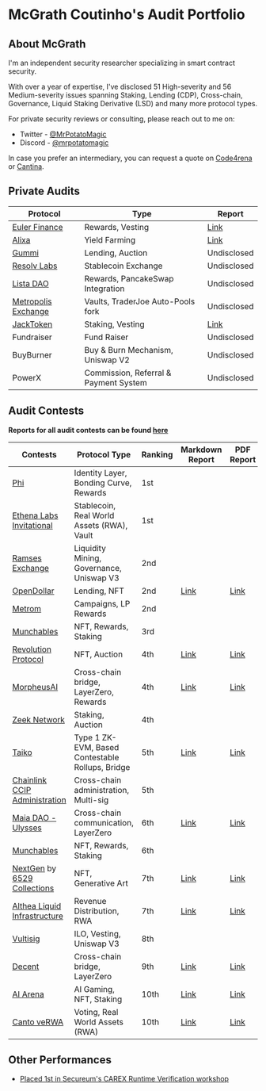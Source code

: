# McGrath Coutinho's Audit Portfolio

## About McGrath

I'm an independent security researcher specializing in smart contract security.

With over a year of expertise, I've disclosed 51 High-severity and 56 Medium-severity issues spanning Staking, Lending (CDP), Cross-chain, Governance, Liquid Staking Derivative (LSD) and many more protocol types.

For private security reviews or consulting, please reach out to me on:
 - Twitter - [@MrPotatoMagic](https://twitter.com/MrPotatoMagic)
 - Discord - [@mrpotatomagic](https://discord.com/users/763818501004722187)

In case you prefer an intermediary, you can request a quote on [Code4rena](https://code4rena.com/@MrPotatoMagic) or [Cantina](https://cantina.xyz/u/MrPotatoMagic).

## Private Audits

| Protocol                                            | Type                                  | Report                                                                                 |
|-----------------------------------------------------|---------------------------------------|----------------------------------------------------------------------------------------|
| [Euler Finance](https://app.euler.finance/)         | Rewards, Vesting                      | [Link](https://github.com/CDSecurity/audits/blob/main/audit%20reports/Euler_Audit.pdf) |
| [Alixa](https://alixa.io/)                          | Yield Farming                         | [Link](./solo/Alixa%20Protocol%20Security%20Report.pdf)                                |
| [Gummi](https://gummi.fi/)                          | Lending, Auction                      | Undisclosed                                                                            |
| [Resolv Labs](https://resolv.xyz/)                  | Stablecoin Exchange                   | Undisclosed                                                                            |
| [Lista DAO](https://lista.org/)                     | Rewards, PancakeSwap Integration      | Undisclosed                                                                            |
| [Metropolis Exchange](https://metropolis.exchange/) | Vaults, TraderJoe Auto-Pools fork     | Undisclosed                                                                            |
| [JackToken](https://www.jacktoken.com/)             | Staking, Vesting                      | [Link](https://docsend.com/view/asm4t4v27mbysgbg)                                      |
| Fundraiser                                          | Fund Raiser                           | Undisclosed                                                                            |
| BuyBurner                                           | Buy & Burn Mechanism, Uniswap V2      | Undisclosed                                                                            |
| PowerX                                              | Commission, Referral & Payment System | Undisclosed                                                                            |

## Audit Contests

**Reports for all audit contests can be found [here](./audit-contests.md)**

| Contests                                                                                                                                                                     | Protocol Type                                    | Ranking | Markdown Report                           | PDF Report                                 |
|------------------------------------------------------------------------------------------------------------------------------------------------------------------------------|--------------------------------------------------|---------|-------------------------------------------|--------------------------------------------|
| [Phi](https://code4rena.com/audits/2024-08-phi)                                                                                                                              | Identity Layer, Bonding Curve, Rewards           | 1st     |                                           |                                            |
| [Ethena Labs Invitational](https://x.com/code4rena/status/1862568944403718177)                                                                                               | Stablecoin, Real World Assets (RWA), Vault       | 1st     |                                           |                                            |
| [Ramses Exchange](https://code4rena.com/audits/2024-10-ramses-exchange)                                                                                                      | Liquidity Mining, Governance, Uniswap V3         | 2nd     |                                           |                                            |
| [OpenDollar](https://code4rena.com/contests/2023-10-open-dollar#top)                                                                                                         | Lending, NFT                                     | 2nd     | [Link](./code4rena/2023-10-opendollar.md) | [Link](./code4rena/2023-10-opendollar.pdf) |
| [Metrom](https://app.hats.finance/audit-competitions/metrom-0xfdfc6d4ac5807d7460da20a3a1c0c84ef2b9c5a2/leaderboard)                                                          | Campaigns, LP Rewards                            | 2nd     |                                           |                                            |
| [Munchables](https://code4rena.com/audits/2024-07-munchables#top)                                                                                                            | NFT, Rewards, Staking                            | 3rd     |                                           |                                            |
| [Revolution Protocol](https://code4rena.com/audits/2023-12-revolution-protocol#top)                                                                                          | NFT, Auction                                     | 4th     | [Link](./code4rena/2023-12-revolution.md) | [Link](./code4rena/2023-12-revolution.pdf) |
| [MorpheusAI](https://www.codehawks.com/contests/clrzgrole0007xtsq0gfdw8if)                                                                                                   | Cross-chain bridge, LayerZero, Rewards           | 4th     | [Link](./codehawks/2024-01-morpheusai.md) | [Link](./codehawks/2024-01-morpheusai.pdf) |
| [Zeek Network](https://app.secure3.io/f1da07fd4c?tab=winners)                                                                                                                | Staking, Auction                                 | 4th     |                                           |                                            |
| [Taiko](https://code4rena.com/audits/2024-03-taiko#top)                                                                                                                      | Type 1 ZK-EVM, Based Contestable Rollups, Bridge | 5th     | [Link](./code4rena/2024-03-taiko.md)      | [Link](./code4rena/2024-03-taiko.pdf)      |
| [Chainlink CCIP Administration](https://code4rena.com/contests/2023-07-chainlink-cross-chain-contract-administration-multi-signature-contract-timelock-and-call-proxies#top) | Cross-chain administration, Multi-sig            | 5th     |                                           |                                            |
| [Maia DAO - Ulysses](https://code4rena.com/contests/2023-09-maia-dao-ulysses#top)                                                                                            | Cross-chain communication, LayerZero             | 6th     | [Link](./code4rena/2023-09-maia.md)       | [Link](./code4rena/2023-09-maia.pdf)       |
| [Munchables](https://code4rena.com/audits/2024-05-munchables#top)                                                                                                            | NFT, Rewards, Staking                            | 6th     |                                           |                                            |
| [NextGen](https://code4rena.com/audits/2023-10-nextgen#top) by [6529 Collections](https://twitter.com/6529Collections)                                                       | NFT, Generative Art                              | 7th     | [Link](./code4rena/2023-10-nextgen.md)    | [Link](./code4rena/2023-10-nextgen.pdf)    |
| [Althea Liquid Infrastructure](https://code4rena.com/audits/2024-02-althea-liquid-infrastructure#top)                                                                        | Revenue Distribution, RWA                        | 7th     | [Link](./code4rena/2024-02-althea.md)     | [Link](./code4rena/2024-02-althea.pdf)     |
| [Vultisig](https://code4rena.com/audits/2024-06-vultisig#top)                                                                                                                | ILO, Vesting, Uniswap V3                         | 8th     |                                           |                                            |
| [Decent](https://code4rena.com/audits/2024-01-decent#top)                                                                                                                    | Cross-chain bridge, LayerZero                    | 9th     | [Link](./code4rena/2024-01-decent.md)     | [Link](./code4rena/2024-01-decent.pdf)     |
| [AI Arena](https://code4rena.com/audits/2024-02-ai-arena#top)                                                                                                                | AI Gaming, NFT, Staking                          | 10th    | [Link](./code4rena/2024-02-aiarena.md)    | [Link](./code4rena/2024-02-aiarena.pdf)    |
| [Canto veRWA](https://code4rena.com/contests/2023-08-verwa#top)                                                                                                              | Voting, Real World Assets (RWA)                  | 10th    | [Link](./code4rena/2023-08-verwa.md)      | [Link](./code4rena/2023-08-verwa.pdf)      |

## Other Performances

 - [Placed 1st in Secureum's CAREX Runtime Verification workshop](https://x.com/MrPotatoMagic/status/1779934145554399516)
